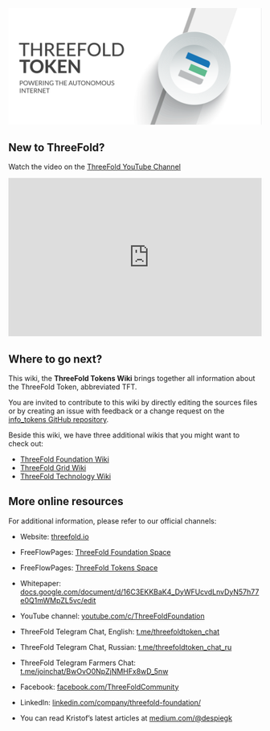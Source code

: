 
![](img/powering-internet.png)


 
## New to ThreeFold?

Watch the video on the [ThreeFold YouTube Channel](https://www.youtube.com/channel/UCKMNPuhs-8tHYfGd92krC8w)

<div style="overflow:hidden;">
   <iframe width="560" height="315" src="https://www.youtube.com/embed/4exjbFvnGkk" frameborder="0" allow="accelerometer; autoplay; encrypted-media; gyroscope; picture-in-picture" allowfullscreen></iframe>
</div>

## Where to go next?

This wiki, the **ThreeFold Tokens Wiki** brings together all information about the ThreeFold Token, abbreviated TFT.

You are invited to contribute to this wiki by directly editing the sources files or by creating an issue with feedback or a change request on the [info_tokens GitHub repository](https://github.com/threefoldfoundation/info_tokens/blob/master/docs/README.md).

Beside this wiki, we have three additional wikis that you might want to check out:

- [ThreeFold Foundation Wiki](https://wiki.foundation.grid.tf/#/)
- [ThreeFold Grid Wiki](https://wiki.grid.tf/#/)
- [ThreeFold Technology Wiki](https://wiki.threefold.tech/#/)


## More online resources

For additional information, please refer to our official channels: 

- Website: [threefold.io](https://threefold.io) 

- FreeFlowPages: [ThreeFold Foundation Space](https://freeflowpages.com/s/threefoldfoundation/)

- FreeFlowPages: [ThreeFold Tokens Space](https://freeflowpages.com/s/tf-tokens/)

- Whitepaper: [docs.google.com/document/d/16C3EKKBaK4_DyWFUcvdLnvDyN57h77e0Q1mWMpZL5vc/edit](https://docs.google.com/document/d/16C3EKKBaK4_DyWFUcvdLnvDyN57h77e0Q1mWMpZL5vc/edit)

- YouTube channel: [youtube.com/c/ThreeFoldFoundation](https://www.youtube.com/c/ThreeFoldFoundation)

- ThreeFold Telegram Chat, English: [t.me/threefoldtoken_chat](https://t.me/threefoldtoken_chat)

- ThreeFold Telegram Chat, Russian: [t.me/threefoldtoken_chat_ru](https://t.me/threefoldtoken_chat_ru)

- ThreeFold Telegram Farmers Chat: [t.me/joinchat/BwOvO0NpZjNMHFx8wD_5nw](https://t.me/joinchat/BwOvO0NpZjNMHFx8wD_5nw)

- Facebook: [facebook.com/ThreeFoldCommunity](https://www.facebook.com/ThreeFoldCommunity)

- LinkedIn: [linkedin.com/company/threefold-foundation/](https://www.linkedin.com/company/threefold-foundation/)

- You can read Kristof’s latest articles at [medium.com/@despiegk](https://medium.com/@despiegk)
